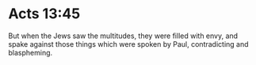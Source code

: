 # Acts 13:45

But when the Jews saw the multitudes, they were filled with envy, and spake against those things which were spoken by Paul, contradicting and blaspheming.